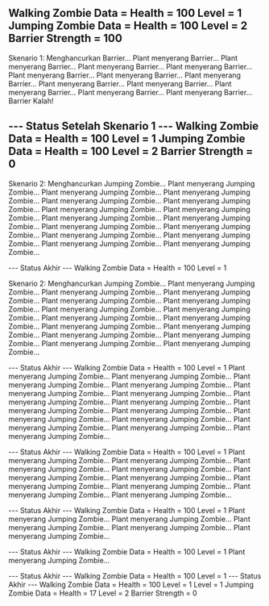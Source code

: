 Walking Zombie Data =
Health = 100
Level = 1
Jumping Zombie Data =
Health = 100
Level = 2
Barrier Strength = 100
-------------------------
Skenario 1: Menghancurkan Barrier...
Plant menyerang Barrier...
Plant menyerang Barrier...
Plant menyerang Barrier...
Plant menyerang Barrier...
Plant menyerang Barrier...
Plant menyerang Barrier...
Plant menyerang Barrier...
Plant menyerang Barrier...
Plant menyerang Barrier...
Plant menyerang Barrier...
Plant menyerang Barrier...
Plant menyerang Barrier...
Barrier Kalah!

--- Status Setelah Skenario 1 ---
Walking Zombie Data =
Health = 100
Level = 1
Jumping Zombie Data =
Health = 100
Level = 2
Barrier Strength = 0
-------------------------

Skenario 2: Menghancurkan Jumping Zombie...
Plant menyerang Jumping Zombie...
Plant menyerang Jumping Zombie...
Plant menyerang Jumping Zombie...
Plant menyerang Jumping Zombie...
Plant menyerang Jumping Zombie...
Plant menyerang Jumping Zombie...
Plant menyerang Jumping Zombie...
Plant menyerang Jumping Zombie...
Plant menyerang Jumping Zombie...
Plant menyerang Jumping Zombie...
Plant menyerang Jumping Zombie...
Plant menyerang Jumping Zombie...
Plant menyerang Jumping Zombie...
Plant menyerang Jumping Zombie...
Plant menyerang Jumping Zombie...

--- Status Akhir ---
Walking Zombie Data =
Health = 100
Level = 1

Skenario 2: Menghancurkan Jumping Zombie...
Plant menyerang Jumping Zombie...
Plant menyerang Jumping Zombie...
Plant menyerang Jumping Zombie...
Plant menyerang Jumping Zombie...
Plant menyerang Jumping Zombie...
Plant menyerang Jumping Zombie...
Plant menyerang Jumping Zombie...
Plant menyerang Jumping Zombie...
Plant menyerang Jumping Zombie...
Plant menyerang Jumping Zombie...
Plant menyerang Jumping Zombie...
Plant menyerang Jumping Zombie...
Plant menyerang Jumping Zombie...
Plant menyerang Jumping Zombie...
Plant menyerang Jumping Zombie...

--- Status Akhir ---
Walking Zombie Data =
Health = 100
Level = 1
Plant menyerang Jumping Zombie...
Plant menyerang Jumping Zombie...
Plant menyerang Jumping Zombie...
Plant menyerang Jumping Zombie...
Plant menyerang Jumping Zombie...
Plant menyerang Jumping Zombie...
Plant menyerang Jumping Zombie...
Plant menyerang Jumping Zombie...
Plant menyerang Jumping Zombie...
Plant menyerang Jumping Zombie...
Plant menyerang Jumping Zombie...
Plant menyerang Jumping Zombie...
Plant menyerang Jumping Zombie...
Plant menyerang Jumping Zombie...
Plant menyerang Jumping Zombie...

--- Status Akhir ---
Walking Zombie Data =
Health = 100
Level = 1
Plant menyerang Jumping Zombie...
Plant menyerang Jumping Zombie...
Plant menyerang Jumping Zombie...
Plant menyerang Jumping Zombie...
Plant menyerang Jumping Zombie...
Plant menyerang Jumping Zombie...
Plant menyerang Jumping Zombie...
Plant menyerang Jumping Zombie...
Plant menyerang Jumping Zombie...
Plant menyerang Jumping Zombie...

--- Status Akhir ---
Walking Zombie Data =
Health = 100
Level = 1
Plant menyerang Jumping Zombie...
Plant menyerang Jumping Zombie...
Plant menyerang Jumping Zombie...
Plant menyerang Jumping Zombie...
Plant menyerang Jumping Zombie...

--- Status Akhir ---
Walking Zombie Data =
Health = 100
Level = 1
Plant menyerang Jumping Zombie...

--- Status Akhir ---
Walking Zombie Data =
Health = 100
Level = 1
--- Status Akhir ---
Walking Zombie Data =
Health = 100
Level = 1
Level = 1
Jumping Zombie Data =
Health = 17
Level = 2
Barrier Strength = 0